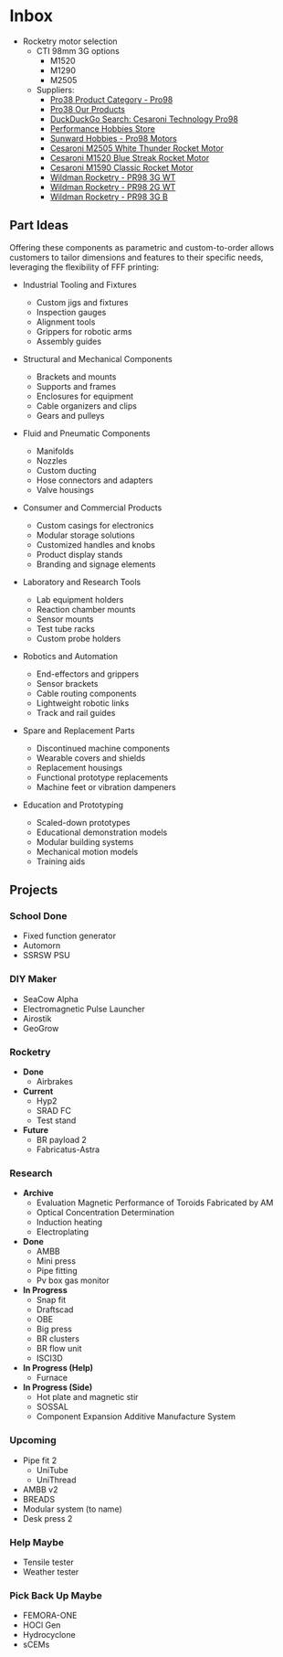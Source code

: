 # Inbox

- Rocketry motor selection
  - CTI 98mm 3G options
    - M1520
    - M1290
    - M2505
  - Suppliers:
    - [Pro38 Product Category - Pro98](https://pro38.com/product-category/pro-98/)
    - [Pro38 Our Products](https://pro38.com/our-products/)
    - [DuckDuckGo Search: Cesaroni Technology Pro98](https://duckduckgo.com/?q=cesaroni+technology+pro98+&t=newext&atb=v394-1&ia=web)
    - [Performance Hobbies Store](https://performancehobbies.com/secure/store.aspx?groupid=101920097563393)
    - [Sunward Hobbies - Pro98 Motors](https://www.sunwardhobbies.ca/pro98-motors/)
    - [Cesaroni M2505 White Thunder Rocket Motor](https://www.csrocketry.com/rocket-motors/cesaroni/motors/pro-98/3g-reloads/cesaroni-m2505-white-thunder-rocket-motor.html)
    - [Cesaroni M1520 Blue Streak Rocket Motor](https://www.csrocketry.com/rocket-motors/cesaroni/motors/pro-98/3g-reloads/cesaroni-m1520-blue-streak-rocket-motor.html)
    - [Cesaroni M1590 Classic Rocket Motor](https://www.csrocketry.com/rocket-motors/cesaroni/motors/pro-75/6g-reloads/cesaroni-m1590-classic-rocket-motor.html)
    - [Wildman Rocketry - PR98 3G WT](https://wildmanrocketry.com/products/pr98-3g-wt?_pos=1&_sid=5cf038190&_ss=r)
    - [Wildman Rocketry - PR98 2G WT](https://wildmanrocketry.com/products/pr98-2g-wt?_pos=1&_sid=f7becf980&_ss=r)
    - [Wildman Rocketry - PR98 3G B](https://wildmanrocketry.com/products/pr98-3g-b?_pos=2&_sid=f7becf980&_ss=r)



## Part Ideas

Offering these components as parametric and custom-to-order allows customers to tailor dimensions and features to their specific needs, leveraging the flexibility of FFF printing:

- Industrial Tooling and Fixtures

  - Custom jigs and fixtures
  - Inspection gauges
  - Alignment tools
  - Grippers for robotic arms
  - Assembly guides

- Structural and Mechanical Components

  - Brackets and mounts
  - Supports and frames
  - Enclosures for equipment
  - Cable organizers and clips
  - Gears and pulleys

- Fluid and Pneumatic Components

  - Manifolds
  - Nozzles
  - Custom ducting
  - Hose connectors and adapters
  - Valve housings

- Consumer and Commercial Products

  - Custom casings for electronics
  - Modular storage solutions
  - Customized handles and knobs
  - Product display stands
  - Branding and signage elements

- Laboratory and Research Tools

  - Lab equipment holders
  - Reaction chamber mounts
  - Sensor mounts
  - Test tube racks
  - Custom probe holders

- Robotics and Automation

  - End-effectors and grippers
  - Sensor brackets
  - Cable routing components
  - Lightweight robotic links
  - Track and rail guides

- Spare and Replacement Parts

  - Discontinued machine components
  - Wearable covers and shields
  - Replacement housings
  - Functional prototype replacements
  - Machine feet or vibration dampeners

- Education and Prototyping
  - Scaled-down prototypes
  - Educational demonstration models
  - Modular building systems
  - Mechanical motion models
  - Training aids

## Projects

### School Done

- Fixed function generator
- Automorn
- SSRSW PSU

### DIY Maker

- SeaCow Alpha
- Electromagnetic Pulse Launcher
- Airostik
- GeoGrow

### Rocketry

- **Done**
  - Airbrakes
- **Current**
  - Hyp2
  - SRAD FC
  - Test stand
- **Future**
  - BR payload 2
  - Fabricatus-Astra

### Research

- **Archive**
  - Evaluation Magnetic Performance of Toroids Fabricated by AM
  - Optical Concentration Determination
  - Induction heating
  - Electroplating
- **Done**
  - AMBB
  - Mini press
  - Pipe fitting
  - Pv box gas monitor
- **In Progress**
  - Snap fit
  - Draftscad
  - OBE
  - Big press
  - BR clusters
  - BR flow unit
  - ISCI3D
- **In Progress (Help)**
  - Furnace
- **In Progress (Side)**
  - Hot plate and magnetic stir
  - SOSSAL
  - Component Expansion Additive Manufacture System

### Upcoming

- Pipe fit 2
  - UniTube
  - UniThread
- AMBB v2
- BREADS
- Modular system (to name)
- Desk press 2

### Help Maybe

- Tensile tester
- Weather tester

### Pick Back Up Maybe

- FEMORA-ONE
- HOCl Gen
- Hydrocyclone
- sCEMs
